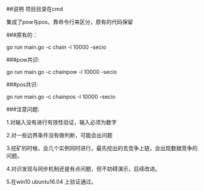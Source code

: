 ﻿##说明
项目目录在cmd

集成了pow与pos，靠命令行来区分，原有的代码保留<p>
###原有的：<p>
go run main.go -c chain -l 10000 -secio<p>
###pow共识:<p>
go run main.go -c chainpow -l 10000 -secio<p>
###pos共识:<p>
go run main.go -c chainpos -l 10000 -secio<p>


###注意问题:<p>
1.对输入没有进行有效性验证，输入必须为数字<p>
2.对一些边界条件没有做判断，可能会出问题<p>
3.挖矿的时候，会几个实例同时进行，最先挖出的去竞争上链，会出现数据竞争的问题。<p>
4.对识发现与同步机制还是有点问题，但不妨碍演示，后续改进。<p>
5.在win10 ubuntu16.04 上验证通过。




